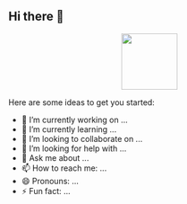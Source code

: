 ## Hi there 👋

<div id="header" align="center">
  <img src="https://media3.giphy.com/media/v1.Y2lkPTc5MGI3NjExNTJkZ2l2bjB6NTFmdTNjZnk4ZnJvMzFnNHY2amhhZGthNmN5bHd1biZlcD12MV9pbnRlcm5hbF9naWZfYnlfaWQmY3Q9cw/RE9krXX2HgbQjJCEst/giphy.gif" width="100"/>
</div>

Here are some ideas to get you started:

- 🔭 I’m currently working on ...
- 🌱 I’m currently learning ...
- 👯 I’m looking to collaborate on ...
- 🤔 I’m looking for help with ...
- 💬 Ask me about ...
- 📫 How to reach me: ...
- 😄 Pronouns: ...
- ⚡ Fun fact: ...

